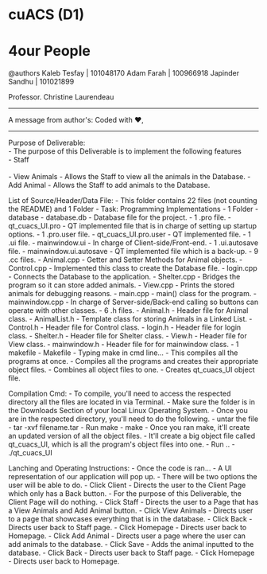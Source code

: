 # cuACS (D1)
# 4our People

@authors
Kaleb Tesfay    | 101048170
Adam Farah      | 100966918
Japinder Sandhu | 101021899

Professor. Christine Laurendeau

************************
A message from author's:
	Coded with :heart:,	  
************************

Purpose of Deliverable:<br/>
	- The purpose of this Deliverable is to implement the following features
    <br/>- Staff<br/>
      <br/>- View Animals
        - Allows the Staff to view all the animals in the Database.
      - Add Animal
        - Allows the Staff to add animals to the Database.

List of Source/Header/Data File:
	- This folder contains 22 files (not counting the README) and 1 Folder
		- Task: Programming Implementations
      - 1 Folder
        - database
          - database.db
            - Database file for the project.
			- 1 .pro file.
        - qt_cuacs_UI.pro
          - QT implemented file that is in charge of setting up startup options.
      - 1 .pro.user file.
        - qt_cuacs_UI.pro.user
          - QT implemented file.
      - 1 .ui file.
        - mainwindow.ui
          - In charge of Client-side/Front-end.
      - 1 .ui.autosave file.
        - mainwindow.ui.autosave
          - QT implemented file which is a back-up.
			- 9 .cc files.
				- Animal.cpp
					- Getter and Setter Methods for Animal objects.
        - Control.cpp
					- Implemented this class to create the Database file.
        - login.cpp
					- Connects the Database to the application.
        - Shelter.cpp
					-  Bridges the program so it can store added animals.
				- View.cpp
					- Prints the stored animals for debugging reasons.
        - main.cpp
  				- main() class for the program.
  			- mainwindow.cpp
  				- In charge of Server-side/Back-end calling so buttons can operate with other classes.
			- 6 .h files.
        - Animal.h
          - Header file for Animal class.
        - AnimalList.h
          - Template class for storing Animals in a Linked List.
        - Control.h
          - Header file for Control class.
        - login.h
          - Header file for login class.
        - Shelter.h
          - Header file for Shelter class.
        - View.h
          - Header file for View class.
        - mainwindow.h
          - Header file for for mainwindow class.
			- 1 makefile
				- Makefile
					- Typing make in cmd line...
						- This compiles all the programs at once.
							- Compiles all the programs and creates their appropriate object files.
							- Combines all object files to one.
								- Creates qt_cuacs_UI object file.

Compilation Cmd:
	- To compile, you'll need to access the respected directory all the files are located in via Terminal.
    - Make sure the folder is in the Downloads Section of your local Linux Operating System.
  		- Once you are in the respected directory, you'll need to do the following.
        - untar the file
          - tar -xvf filename.tar
  			- Run make
          - make
  		  - Once you ran make, it'll create an updated version of all the object files.
  			- It'll create a big object file called qt_cuacs_UI, which is all the program's object files
  			into one.
          - Run ..
            - ./qt_cuacs_UI


Lanching and Operating Instructions:
	- Once the code is ran...
		- A UI representation of our application will pop up.
      - There will be two options the user will be able to do.
        - Click Client
          - Directs the user to the Client Page which only has a Back button.
            - For the purpose of this Deliverable, the Client Page will do nothing.
        - Click Staff
          - Directs the user to a Page that has a View Animals and Add Animal button.
            - Click View Animals
              - Directs user to a page that showcases everything that is in the database.
                - Click Back
                  - Directs user back to Staff page.
                - Click Homepage
                  - Directs user back to Homepage.
            - Click Add Animal
              - Directs user a page where the user can add animals to the database.
                - Click Save
                  - Adds the animal inputted to the database.
                - Click Back
                  - Directs user back to Staff page.
                - Click Homepage
                  - Directs user back to Homepage.
